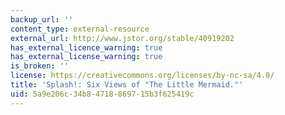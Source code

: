 ```yaml
---
backup_url: ''
content_type: external-resource
external_url: http://www.jstor.org/stable/40919202
has_external_licence_warning: true
has_external_license_warning: true
is_broken: ''
license: https://creativecommons.org/licenses/by-nc-sa/4.0/
title: 'Splash!: Six Views of "The Little Mermaid."'
uid: 5a9e206c-34b8-4718-8697-15b3f625419c
---
```


